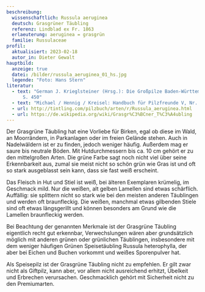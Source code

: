 ```yaml
---
beschreibung:
  wissenschaftlich: Russula aeruginea
  deutsch: Grasgrüner Täubling
  referenz: Lindblad ex Fr. 1863
  erlaeuterung: aeruginea = grasgrün
  familie: Russulaceae
profil:
  aktualisiert: 2023-02-18
  autor_in: Dieter Gewalt
hauptbild:
  anzeige: true
  datei: /bilder/russula_aeruginea_01_hs.jpg
  legende: "Foto: Hans Stern"
literatur:
  - text: "German J. Krieglsteiner (Hrsg.): Die Großpilze Baden-Württembergs Band 2
      S. 450"
  - text: "Michael / Hennig / Kreisel: Handbuch für Pilzfreunde V, Nr. 85"
  - url: http://tintling.com/pilzbuch/arten/r/Russula_aeruginea.html
  - url: https://de.wikipedia.org/wiki/Grasgr%C3%BCner_T%C3%A4ubling
---
```

Der Grasgrüne Täubling hat eine Vorliebe für Birken, egal ob diese im Wald, an Moorrändern, in Parkanlagen oder im freien Gelände stehen. Auch in Nadelwäldern ist er zu finden, jedoch weniger häufig. Außerdem mag er saure bis neutrale Böden. Mit Hutdurchmessern bis ca. 10 cm gehört er zu den mittelgroßen Arten. Die grüne Farbe sagt noch nicht viel über seine Erkennbarkeit aus, zumal sie meist nicht so schön grün wie Gras ist und oft so stark ausgeblasst sein kann, dass sie fast weiß erscheint.

Das Fleisch in Hut und Stiel ist weiß, bei älteren Exemplaren krümelig, im Geschmack mild. Nur die weißen, alt gelben Lamellen sind etwas schärflich. Auffällig: sie splittern nicht so stark wie bei den meisten anderen Täublingen und werden oft braunfleckig. Die weißen, manchmal etwas gilbenden Stiele sind oft etwas längsgerillt und können besonders am Grund wie die Lamellen braunfleckig werden.

Bei Beachtung der genannten Merkmale ist der Grasgrüne Täubling eigentlich recht gut erkennbar, Verwechslungen wären aber grundsätzlich möglich mit anderen grünen oder grünlichen Täublingen, insbesondere mit dem weniger häufigen Grünen Speisetäubling Russula heterophylla, der aber bei Eichen und Buchen vorkommt und weißes Sporenpulver hat.

Als Speisepilz ist der Grasgrüne Täubling nicht zu empfehlen. Er gilt zwar nicht als Giftpilz, kann aber, vor allem nicht ausreichend erhitzt, Übelkeit und Erbrechen verursachen. Geschmacklich gehört mit Sicherheit nicht zu den Premiumarten.
